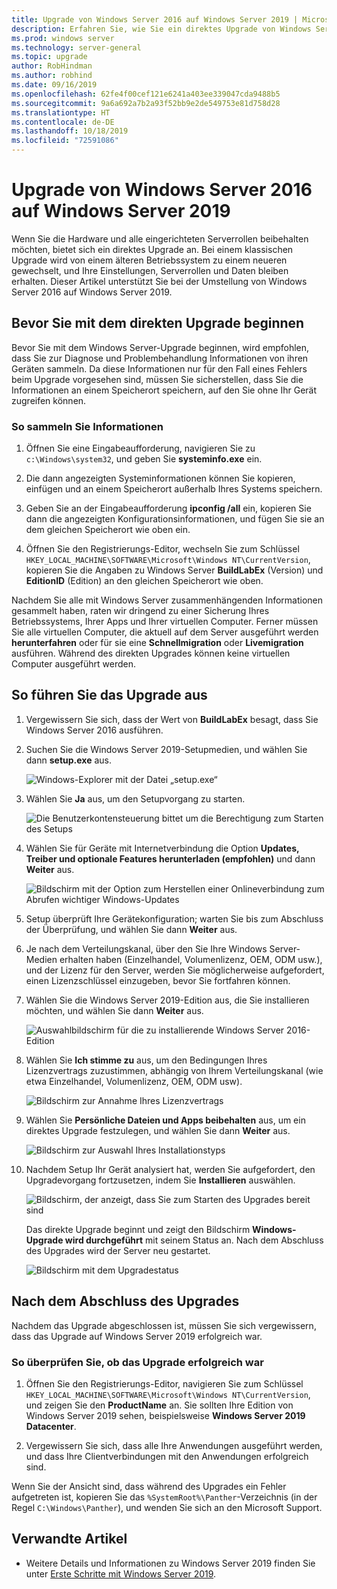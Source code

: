 ```yaml
---
title: Upgrade von Windows Server 2016 auf Windows Server 2019 | Microsoft-Dokumentation
description: Erfahren Sie, wie Sie ein direktes Upgrade von Windows Server 2016 auf Windows Server 2019 durchführen.
ms.prod: windows server
ms.technology: server-general
ms.topic: upgrade
author: RobHindman
ms.author: robhind
ms.date: 09/16/2019
ms.openlocfilehash: 62fe4f00cef121e6241a403ee339047cda9488b5
ms.sourcegitcommit: 9a6a692a7b2a93f52bb9e2de549753e81d758d28
ms.translationtype: HT
ms.contentlocale: de-DE
ms.lasthandoff: 10/18/2019
ms.locfileid: "72591086"
---
```

# <a name="upgrade-windows-server-2016-to-windows-server-2019"></a>Upgrade von Windows Server 2016 auf Windows Server 2019

Wenn Sie die Hardware und alle eingerichteten Serverrollen beibehalten möchten, bietet sich ein direktes Upgrade an. Bei einem klassischen Upgrade wird von einem älteren Betriebssystem zu einem neueren gewechselt, und Ihre Einstellungen, Serverrollen und Daten bleiben erhalten. Dieser Artikel unterstützt Sie bei der Umstellung von Windows Server 2016 auf Windows Server 2019.

## <a name="before-you-begin-your-in-place-upgrade"></a>Bevor Sie mit dem direkten Upgrade beginnen

Bevor Sie mit dem Windows Server-Upgrade beginnen, wird empfohlen, dass Sie zur Diagnose und Problembehandlung Informationen von ihren Geräten sammeln. Da diese Informationen nur für den Fall eines Fehlers beim Upgrade vorgesehen sind, müssen Sie sicherstellen, dass Sie die Informationen an einem Speicherort speichern, auf den Sie ohne Ihr Gerät zugreifen können.

### <a name="to-collect-your-info"></a>So sammeln Sie Informationen

1. Öffnen Sie eine Eingabeaufforderung, navigieren Sie zu `c:\Windows\system32`, und geben Sie **systeminfo.exe** ein.

2. Die dann angezeigten Systeminformationen können Sie kopieren, einfügen und an einem Speicherort außerhalb Ihres Systems speichern.

3. Geben Sie an der Eingabeaufforderung **ipconfig /all** ein, kopieren Sie dann die angezeigten Konfigurationsinformationen, und fügen Sie sie an dem gleichen Speicherort wie oben ein.

4. Öffnen Sie den Registrierungs-Editor, wechseln Sie zum Schlüssel `HKEY_LOCAL_MACHINE\SOFTWARE\Microsoft\Windows NT\CurrentVersion`, kopieren Sie die Angaben zu Windows Server **BuildLabEx** (Version) und **EditionID** (Edition) an den gleichen Speicherort wie oben.

Nachdem Sie alle mit Windows Server zusammenhängenden Informationen gesammelt haben, raten wir dringend zu einer Sicherung Ihres Betriebssystems, Ihrer Apps und Ihrer virtuellen Computer. Ferner müssen Sie alle virtuellen Computer, die aktuell auf dem Server ausgeführt werden **herunterfahren** oder für sie eine **Schnellmigration** oder **Livemigration** ausführen. Während des direkten Upgrades können keine virtuellen Computer ausgeführt werden.

## <a name="to-perform-the-upgrade"></a>So führen Sie das Upgrade aus

1. Vergewissern Sie sich, dass der Wert von **BuildLabEx** besagt, dass Sie Windows Server 2016 ausführen.

2. Suchen Sie die Windows Server 2019-Setupmedien, und wählen Sie dann **setup.exe** aus.

    ![Windows-Explorer mit der Datei „setup.exe“](media/upgrade-2016-2019/setup-2019.png)

3. Wählen Sie **Ja** aus, um den Setupvorgang zu starten.

    ![Die Benutzerkontensteuerung bittet um die Berechtigung zum Starten des Setups](media/upgrade-2016-2019/start-setup-uac-box.png)

4. Wählen Sie für Geräte mit Internetverbindung die Option **Updates, Treiber und optionale Features herunterladen (empfohlen)** und dann **Weiter** aus.

    ![Bildschirm mit der Option zum Herstellen einer Onlineverbindung zum Abrufen wichtiger Windows-Updates](media/upgrade-2016-2019/online-updates-win-setup.png)

5. Setup überprüft Ihre Gerätekonfiguration; warten Sie bis zum Abschluss der Überprüfung, und wählen Sie dann **Weiter** aus.

6. Je nach dem Verteilungskanal, über den Sie Ihre Windows Server-Medien erhalten haben (Einzelhandel, Volumenlizenz, OEM, ODM usw.), und der Lizenz für den Server, werden Sie möglicherweise aufgefordert, einen Lizenzschlüssel einzugeben, bevor Sie fortfahren können.

7. Wählen Sie die Windows Server 2019-Edition aus, die Sie installieren möchten, und wählen Sie dann **Weiter** aus.

    ![Auswahlbildschirm für die zu installierende Windows Server 2016-Edition](media/upgrade-2016-2019/select-os-edition.png)

8. Wählen Sie **Ich stimme zu** aus, um den Bedingungen Ihres Lizenzvertrags zuzustimmen, abhängig von Ihrem Verteilungskanal (wie etwa Einzelhandel, Volumenlizenz, OEM, ODM usw).

    ![Bildschirm zur Annahme Ihres Lizenzvertrags](media/upgrade-2016-2019/license-terms.png)

9. Wählen Sie **Persönliche Dateien und Apps beibehalten** aus, um ein direktes Upgrade festzulegen, und wählen Sie dann **Weiter** aus.

    ![Bildschirm zur Auswahl Ihres Installationstyps](media/upgrade-2016-2019/choose-install-upgrade.png)

10. Nachdem Setup Ihr Gerät analysiert hat, werden Sie aufgefordert, den Upgradevorgang fortzusetzen, indem Sie **Installieren** auswählen.

    ![Bildschirm, der anzeigt, dass Sie zum Starten des Upgrades bereit sind](media/upgrade-2016-2019/ready-to-install.png)

    Das direkte Upgrade beginnt und zeigt den Bildschirm **Windows-Upgrade wird durchgeführt** mit seinem Status an. Nach dem Abschluss des Upgrades wird der Server neu gestartet.

    ![Bildschirm mit dem Upgradestatus](media/upgrade-2016-2019/upgrading-windows-with-progress.png)

## <a name="after-your-upgrade-is-done"></a>Nach dem Abschluss des Upgrades

Nachdem das Upgrade abgeschlossen ist, müssen Sie sich vergewissern, dass das Upgrade auf Windows Server 2019 erfolgreich war.

### <a name="to-make-sure-your-upgrade-was-successful"></a>So überprüfen Sie, ob das Upgrade erfolgreich war

1. Öffnen Sie den Registrierungs-Editor, navigieren Sie zum Schlüssel `HKEY_LOCAL_MACHINE\SOFTWARE\Microsoft\Windows NT\CurrentVersion`, und zeigen Sie den **ProductName** an. Sie sollten Ihre Edition von Windows Server 2019 sehen, beispielsweise **Windows Server 2019 Datacenter**.

2. Vergewissern Sie sich, dass alle Ihre Anwendungen ausgeführt werden, und dass Ihre Clientverbindungen mit den Anwendungen erfolgreich sind.

Wenn Sie der Ansicht sind, dass während des Upgrades ein Fehler aufgetreten ist, kopieren Sie das `%SystemRoot%\Panther`-Verzeichnis (in der Regel `C:\Windows\Panther`), und wenden Sie sich an den Microsoft Support.

## <a name="related-articles"></a>Verwandte Artikel

- Weitere Details und Informationen zu Windows Server 2019 finden Sie unter [Erste Schritte mit Windows Server 2019](https://docs.microsoft.com/windows-server/get-started-19/get-started-19).
